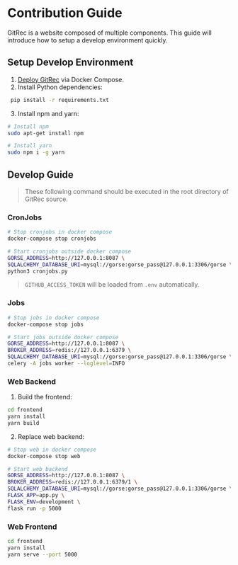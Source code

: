 # Contribution Guide

GitRec is a website composed of multiple components. This guide will introduce how to setup a develop environment quickly.

## Setup Develop Environment

1. [Deploy GitRec](https://github.com/gorse-io/gitrec#quick-start) via Docker Compose.
2. Install Python dependencies:

```bash
 pip install -r requirements.txt 
```

3. Install npm and yarn:

```bash
# Install npm
sudo apt-get install npm

# Install yarn
sudo npm i -g yarn
```

## Develop Guide

> These following command should be executed in the root directory of GitRec source.

### CronJobs

```bash
# Stop cronjobs in docker compose
docker-compose stop cronjobs

# Start cronjobs outside docker compose
GORSE_ADDRESS=http://127.0.0.1:8087 \
SQLALCHEMY_DATABASE_URI=mysql://gorse:gorse_pass@127.0.0.1:3306/gorse \
python3 cronjobs.py
```

> `GITHUB_ACCESS_TOKEN` will be loaded from `.env` automatically.

### Jobs

```bash
# Stop jobs in docker compose
docker-compose stop jobs

# Start jobs outside docker compose
GORSE_ADDRESS=http://127.0.0.1:8087 \
BROKER_ADDRESS=redis://127.0.0.1:6379 \
SQLALCHEMY_DATABASE_URI=mysql://gorse:gorse_pass@127.0.0.1:3306/gorse \
celery -A jobs worker --loglevel=INFO 
```

### Web Backend

1. Build the frontend:

```bash
cd frontend
yarn install
yarn build
```

2. Replace web backend:

```bash
# Stop web in docker compose
docker-compose stop web

# Start web backend
GORSE_ADDRESS=http://127.0.0.1:8087 \
BROKER_ADDRESS=redis://127.0.0.1:6379/1 \
SQLALCHEMY_DATABASE_URI=mysql://gorse:gorse_pass@127.0.0.1:3306/gorse \
FLASK_APP=app.py \
FLASK_ENV=development \
flask run -p 5000
```

### Web Frontend

```bash
cd frontend
yarn install
yarn serve --port 5000
```
